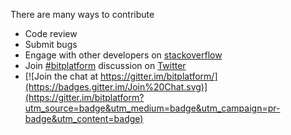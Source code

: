 There are many ways to contribute

* Code review
* Submit bugs
* Engage with other developers on [stackoverflow](https://stackoverflow.com/questions/tagged/bitplatform)
* Join [\#bitplatform](https://twitter.com/search?q=bitplatformhq) discussion on [Twitter](https://twitter.com/bitplatformhq)
* [![Join the chat at https://gitter.im/bitplatform/](https://badges.gitter.im/Join%20Chat.svg)](https://gitter.im/bitplatform?utm_source=badge&utm_medium=badge&utm_campaign=pr-badge&utm_content=badge)
